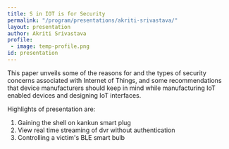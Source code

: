 ```yaml
---
title: S in IOT is for Security
permalink: "/program/presentations/akriti-srivastava/"
layout: presentation
author: Akriti Srivastava
profile:
 - image: temp-profile.png
id: presentation
---
```

This paper unveils some of the reasons for and the types of security concerns associated with Internet of Things, and some recommendations that device manufacturers should keep in mind while manufacturing IoT enabled devices and designing IoT interfaces.

Highlights of presentation are:
1. Gaining the shell on kankun smart plug
2. View real time streaming of dvr without authentication
3. Controlling a victim's BLE smart bulb